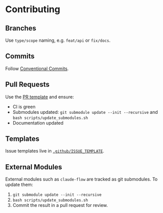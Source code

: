 # Contributing

## Branches
Use `type/scope` naming, e.g. `feat/api` or `fix/docs`.

## Commits
Follow [Conventional Commits](https://www.conventionalcommits.org/).

## Pull Requests
Use the [PR template](.github/PULL_REQUEST_TEMPLATE.md) and ensure:

- CI is green
- Submodules updated: `git submodule update --init --recursive` and `bash scripts/update_submodules.sh`
- Documentation updated

## Templates
Issue templates live in [`.github/ISSUE_TEMPLATE`](.github/ISSUE_TEMPLATE).

## External Modules
External modules such as `claude-flow` are tracked as git submodules. To update them:

1. `git submodule update --init --recursive`
2. `bash scripts/update_submodules.sh`
3. Commit the result in a pull request for review.
